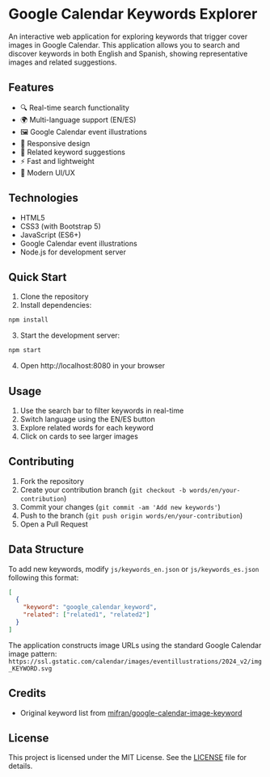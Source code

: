 # Google Calendar Keywords Explorer

An interactive web application for exploring keywords that trigger cover images in Google Calendar. This application allows you to search and discover keywords in both English and Spanish, showing representative images and related suggestions.

## Features

- 🔍 Real-time search functionality
- 🌍 Multi-language support (EN/ES)
- 🖼️ Google Calendar event illustrations
- 📱 Responsive design
- 🔄 Related keyword suggestions
- ⚡ Fast and lightweight
- 🎨 Modern UI/UX

## Technologies

- HTML5
- CSS3 (with Bootstrap 5)
- JavaScript (ES6+)
- Google Calendar event illustrations
- Node.js for development server

## Quick Start

1. Clone the repository
2. Install dependencies:
```bash
npm install
```
3. Start the development server:
```bash
npm start
```
4. Open http://localhost:8080 in your browser

## Usage

1. Use the search bar to filter keywords in real-time
2. Switch language using the EN/ES button
3. Explore related words for each keyword
4. Click on cards to see larger images

## Contributing

1. Fork the repository
2. Create your contribution branch (`git checkout -b words/en/your-contribution`)
3. Commit your changes (`git commit -am 'Add new keywords'`)
4. Push to the branch (`git push origin words/en/your-contribution`)
5. Open a Pull Request


## Data Structure

To add new keywords, modify `js/keywords_en.json` or `js/keywords_es.json` following this format:

```json
[
  {
    "keyword": "google_calendar_keyword",
    "related": ["related1", "related2"]
  }
]
```

The application constructs image URLs using the standard Google Calendar image pattern:
`https://ssl.gstatic.com/calendar/images/eventillustrations/2024_v2/img_KEYWORD.svg`

## Credits

- Original keyword list from [mifran/google-calendar-image-keyword](https://github.com/mifran/google-calendar-image-keyword)

## License

This project is licensed under the MIT License. See the [LICENSE](./LICENSE) file for details.

